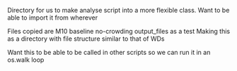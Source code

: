 Directory for us to make analyse script into a more flexible class.
Want to be able to import it from wherever

Files copied are M10 baseline no-crowding output_files as a test
Making this as a directory with file structure similar to that of WDs

Want this to be able to be called in other scripts
so we can run it in an os.walk loop









